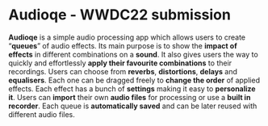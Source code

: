 # Audioqe - WWDC22 submission

**Audioqe** is a simple audio processing app which allows users to create “**queues**” of audio effects. Its main purpose is to show the **impact of effects** in different combinations on a **sound**. It also gives users the way to quickly and effortlessly **apply their favourite combinations** to their recordings. Users can choose from **reverbs**, **distortions**, **delays** and **equalisers**. Each one can be dragged freely to **change the order** of applied effects. Each effect has a bunch of **settings** making it easy to **personalize it**. Users can **import** their own **audio files** for processing or use a **built in recorder**. Each queue is **automatically saved** and can be later reused with different audio files.
